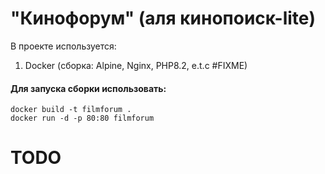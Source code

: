 # "Кинофорум" (аля кинопоиск-lite)

В проекте используется:
1. Docker (сборка: Alpine, Nginx, PHP8.2, e.t.c #FIXME)

#### Для запуска сборки использовать:
```
docker build -t filmforum .
docker run -d -p 80:80 filmforum
```
# TODO
